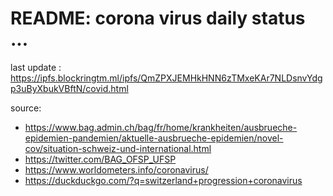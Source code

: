 # README: corona virus daily status ...

last update : <https://ipfs.blockringtm.ml/ipfs/QmZPXJEMHkHNN6zTMxeKAr7NLDsnvYdgp3uByXbukVBftN/covid.html>

source:
  - <https://www.bag.admin.ch/bag/fr/home/krankheiten/ausbrueche-epidemien-pandemien/aktuelle-ausbrueche-epidemien/novel-cov/situation-schweiz-und-international.html>
  - <https://twitter.com/BAG_OFSP_UFSP>
  - <https://www.worldometers.info/coronavirus/>
  - <https://duckduckgo.com/?q=switzerland+progression+coronavirus>
  

